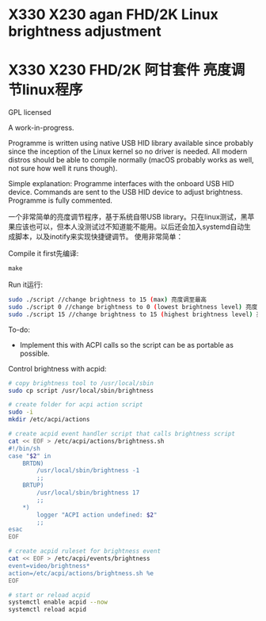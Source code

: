 # X330 X230 agan FHD/2K Linux brightness adjustment 
# X330 X230 FHD/2K 阿甘套件 亮度调节linux程序

GPL licensed

A work-in-progress.

Programme is written using native USB HID library available since probably since the inception of the Linux kernel so no driver is needed. All modern distros should be able to compile normally (macOS probably works as well, not sure how well it runs though). 

Simple explanation:
Programme interfaces with the onboard USB HID device. Commands are sent to the USB HID device to adjust brightness. Programme is fully commented.

一个非常简单的亮度调节程序，基于系统自带USB library。只在linux测试，黑苹果应该也可以，但本人没测试过不知道能不能用。以后还会加入systemd自动生成脚本，以及inotify来实现快捷键调节。
使用非常简单：

Compile it first先编译:
```C
make
```
Run it运行:
```bash
sudo ./script //change brightness to 15 (max) 亮度调至最高
sudo ./script 0 //change brightness to 0 (lowest brightness level) 亮度调至0（最低亮度）
sudo ./script 15 //change brightness to 15 (highest brightness level) 亮度调至15（最高亮度）
```

To-do:
* Implement this with ACPI calls so the script can be as portable as possible.

Control brightness with acpid:
```bash
# copy brightness tool to /usr/local/sbin
sudo cp script /usr/local/sbin/brightness

# create folder for acpi action script
sudo -i
mkdir /etc/acpi/actions

# create acpid event handler script that calls brightness script
cat << EOF > /etc/acpi/actions/brightness.sh
#!/bin/sh                                                                       
case "$2" in
    BRTDN)
        /usr/local/sbin/brightness -1
        ;;
    BRTUP)
        /usr/local/sbin/brightness 17
        ;;
    *)
        logger "ACPI action undefined: $2"
        ;;
esac
EOF

# create acpid ruleset for brightness event
cat << EOF > /etc/acpi/events/brightness
event=video/brightness*
action=/etc/acpi/actions/brightness.sh %e
EOF

# start or reload acpid
systemctl enable acpid --now
systemctl reload acpid
```
